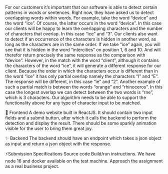 For our customers it’s important that our software is able to detect certain patterns in words or sentences.
Right now, they have asked us to detect overlapping words within words. For example, take the word “device” and the word “ice”. Of course, the latter occurs in the word “device”. In this case our clients will be happy to learn the overlapping characters and the number of characters that overlap. In this case “ice” and “3”.
Our clients also want to detect if an occurrence of the characters is hidden in another word, as long as the characters are in the same order. If we take “ice” again, you will see that it is hidden in the word “intercities” on position 1, 6 and 10. And will therefor return precisely the same response as the comparison with “device”.
However, in the match with the word “client”, although it contains the characters of the word “ice”, it will generate a different response for our client. Because the order in which the characters occur is different than in the word “ice” it has only partial overlap namely the characters “I” and “E”. The response will be different, in this case “ie” and “2”. Another example of such a partial match is between the words “orange” and “rhinoceros”. In this case the longest overlap we can detect between the two words is “rne”, which is 3 characters.
Our algorithm needs to be able to support the functionality above for any type of character input to be matched.

💄 Frontend
A demo website built in ReactJS. It should contain two input fields and a submit button, after which it calls the backend to perform the detection and display the result. There should be some sparkly animation visible for the user to bring them great joy.

✨ Backend
The backend should have an endpoint which takes a json object as input and return a json object with the response.

⚡Submission Specifications
Source code
Build/run instructions. We have node 16 and docker available on the test machine.
Approach the assignment as a real business project.
